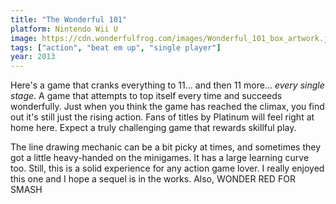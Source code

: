 ```yaml
---
title: "The Wonderful 101"
platform: Nintendo Wii U
image: https://cdn.wonderfulfrog.com/images/Wonderful_101_box_artwork.jpg
tags: ["action", "beat em up", "single player"]
year: 2013
---
```


Here's a game that cranks everything to 11... and then 11 more... _every single stage_. A game that attempts to top itself every time and succeeds wonderfully. Just when you think the game has reached the climax, you find out it's still just the rising action. Fans of titles by Platinum will feel right at home here. Expect a truly challenging game that rewards skillful play.

The line drawing mechanic can be a bit picky at times, and sometimes they got a little heavy-handed on the minigames. It has a large learning curve too. Still, this is a solid experience for any action game lover. I really enjoyed this one and I hope a sequel is in the works. Also, WONDER RED FOR SMASH
